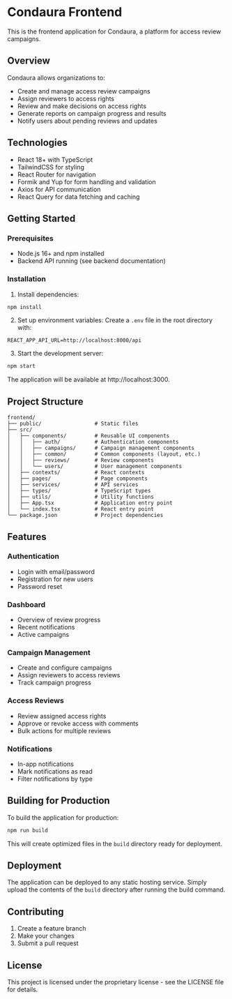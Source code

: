 # Condaura Frontend

This is the frontend application for Condaura, a platform for access review campaigns.

## Overview

Condaura allows organizations to:
- Create and manage access review campaigns
- Assign reviewers to access rights
- Review and make decisions on access rights
- Generate reports on campaign progress and results
- Notify users about pending reviews and updates

## Technologies

- React 18+ with TypeScript
- TailwindCSS for styling
- React Router for navigation
- Formik and Yup for form handling and validation
- Axios for API communication
- React Query for data fetching and caching

## Getting Started

### Prerequisites

- Node.js 16+ and npm installed
- Backend API running (see backend documentation)

### Installation

1. Install dependencies:
```bash
npm install
```

2. Set up environment variables:
Create a `.env` file in the root directory with:
```
REACT_APP_API_URL=http://localhost:8000/api
```

3. Start the development server:
```bash
npm start
```

The application will be available at http://localhost:3000.

## Project Structure

```
frontend/
├── public/                 # Static files
├── src/
│   ├── components/         # Reusable UI components
│   │   ├── auth/           # Authentication components
│   │   ├── campaigns/      # Campaign management components
│   │   ├── common/         # Common components (layout, etc.)
│   │   ├── reviews/        # Review components
│   │   └── users/          # User management components
│   ├── contexts/           # React contexts
│   ├── pages/              # Page components
│   ├── services/           # API services
│   ├── types/              # TypeScript types
│   ├── utils/              # Utility functions
│   ├── App.tsx             # Application entry point
│   └── index.tsx           # React entry point
└── package.json            # Project dependencies
```

## Features

### Authentication
- Login with email/password
- Registration for new users
- Password reset

### Dashboard
- Overview of review progress
- Recent notifications
- Active campaigns

### Campaign Management
- Create and configure campaigns
- Assign reviewers to access reviews
- Track campaign progress

### Access Reviews
- Review assigned access rights
- Approve or revoke access with comments
- Bulk actions for multiple reviews

### Notifications
- In-app notifications
- Mark notifications as read
- Filter notifications by type

## Building for Production

To build the application for production:

```bash
npm run build
```

This will create optimized files in the `build` directory ready for deployment.

## Deployment

The application can be deployed to any static hosting service. Simply upload the contents of the `build` directory after running the build command.

## Contributing

1. Create a feature branch
2. Make your changes
3. Submit a pull request

## License

This project is licensed under the proprietary license - see the LICENSE file for details.
